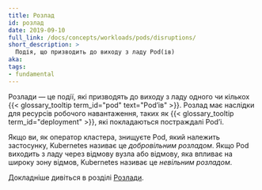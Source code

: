 ```yaml
---
title: Розлад
id: розлад
date: 2019-09-10
full_link: /docs/concepts/workloads/pods/disruptions/
short_description: >
  Подія, що призводить до виходу з ладу Pod(ів)
aka:
tags:
- fundamental
---
```

Розлади — це події, які призводять до виходу з ладу одного чи кількох {{< glossary_tooltip term_id="pod" text="Podʼів" >}}. Розлад має наслідки для ресурсів робочого навантаження, таких як {{< glossary_tooltip term_id="deployment" >}}, які покладаються постраждалі Podʼі.

<!--more-->

Якщо ви, як оператор кластера, знищуєте Pod, який належить застосунку, Kubernetes називає це _добровільним розладом_. Якщо Pod виходить з ладу через відмову вузла або відмову, яка впливає на широку зону відмов, Kubernetes називає це _невільним розладом_.

Докладніше дивіться в розділі [Розлади](/docs/concepts/workloads/pods/disruptions/).
